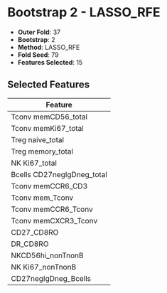 # Bootstrap 2 - LASSO_RFE

- **Outer Fold**: 37
- **Bootstrap**: 2
- **Method**: LASSO_RFE
- **Fold Seed**: 79
- **Features Selected**: 15

## Selected Features

| Feature |
|---------|
| Tconv memCD56_total |
| Tconv memKi67_total |
| Treg naive_total |
| Treg memory_total |
| NK Ki67_total |
| Bcells CD27negIgDneg_total |
| Tconv memCCR6_CD3 |
| Tconv mem_Tconv |
| Tconv memCCR6_Tconv |
| Tconv memCXCR3_Tconv |
| CD27_CD8RO |
| DR_CD8RO |
| NKCD56hi_nonTnonB |
| NK Ki67_nonTnonB |
| CD27negIgDneg_Bcells |

